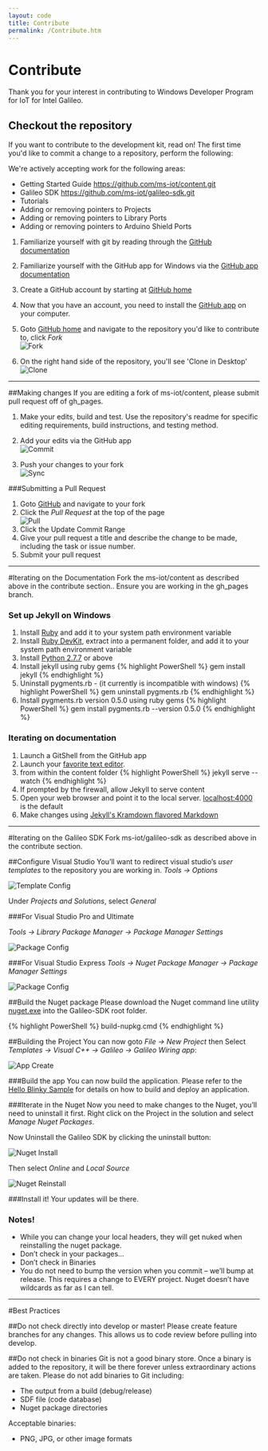 ```yaml
---
layout: code
title: Contribute
permalink: /Contribute.htm
---
```


# Contribute
Thank you for your interest in contributing to Windows Developer Program for IoT for Intel Galileo.
## Checkout the repository
If you want to contribute to the development kit, read on!
The first time you'd like to commit a change to a repository, perform the following:

We're actively accepting work for the following areas:

* Getting Started Guide https://github.com/ms-iot/content.git
* Galileo SDK https://github.com/ms-iot/galileo-sdk.git
* Tutorials
* Adding or removing pointers to Projects
* Adding or removing pointers to Library Ports
* Adding or removing pointers to Arduino Shield Ports


1. Familiarize yourself with git by reading through the [GitHub documentation](https://help.github.com/ "GitHub help")
1. Familiarize yourself with the GitHub app for Windows via the [GitHub app documentation](https://help.github.com/categories/58/articles)
1. Create a GitHub account by starting at [GitHub home](https://github.com/)
1. Now that you have an account, you need to install the [GitHub app](https://windows.github.com/) on your computer.
1. Goto [GitHub home](https://github.com/) and navigate to the repository you'd like to contribute to, click *Fork*  
  ![Fork](images/GitHubFork.png)

1. On the right hand side of the repository, you'll see 'Clone in Desktop'  
  ![Clone](images/GitHubClone.png)   

___

##Making changes
If you are editing a fork of ms-iot/content, please submit pull request off of gh_pages.

1. Make your edits, build and test. Use the repository's readme for specific editing requirements, build instructions, and testing method.
1. Add your edits via the GitHub app  
  ![Commit](images/GitHubCommit.png) 

1. Push your changes to your fork  
  ![Sync](images/GitHubSync.png) 

###Submitting a Pull Request
1. Goto [GitHub](GitHub.com) and navigate to your fork
1. Click the *Pull Request* at the top of the page  
  ![Pull](images/GitHubPullRequest.png)
1. Click the Update Commit Range
1. Give your pull request a title and describe the change to be made, including the task or issue number.
1. Submit your pull request

___

#Iterating on the Documentation
Fork the ms-iot/content as described above in the contribute section.. Ensure you are working in the gh_pages branch.

### Set up Jekyll on Windows
1. Install [Ruby](http://rubyinstaller.org/downloads/) and add it to your system path environment variable
1.   Install [Ruby DevKit](http://rubyinstaller.org/downloads/), extract into a permanent folder, and add it to your system path environment variable
1. Install [Python 2.7.7](https://www.python.org/downloads/) or above
1. Install jekyll using ruby gems
{% highlight PowerShell %}
gem install jekyll
{% endhighlight %}
1. Uninstall pygments.rb - (it currently is incompatible with windows)
{% highlight PowerShell %}
gem uninstall pygments.rb
{% endhighlight %}
1. Install pygments.rb version 0.5.0 using ruby gems
{% highlight PowerShell %}
gem install pygments.rb --version 0.5.0
{% endhighlight %}

### Iterating on documentation
1. Launch a GitShell from the GitHub app
1. Launch your [favorite text editor](http://www.sublimetext.com/).
1. from within the content folder
{% highlight PowerShell %}
jekyll serve --watch
{% endhighlight %}
1. If prompted by the firewall, allow Jekyll to serve content
1. Open your web browser and point it to the local server. [localhost:4000](localhost:4000) is the default
1. Make changes using [Jekyll's Kramdown flavored Markdown](http://jekyllrb.com/docs/home/)


___

#Iterating on the Galileo SDK
Fork  ms-iot/galileo-sdk as described above in the contribute section.

##Configure Visual Studio
You’ll want to redirect visual studio’s *user templates* to the repository you are working in.
*Tools -> Options*

![Template Config](images/Nuget_TemplateConfig.png)

Under *Projects and Solutions*, select *General*

###For Visual Studio Pro and Ultimate

*Tools -> Library Package Manager -> Package Manager Settings*

![Package Config](images/Nuget_PackageSourceConfig_VSU2013.png)

###For Visual Studio Express
*Tools -> Nuget Package Manager -> Package Manager Settings*

![Package Config](images/Nuget_PackageSourceConfig_VSE2013.png)

##Build the Nuget package
Please download the Nuget command line utility [nuget.exe](http://nuget.org/nuget.exe) into the Galileo-SDK root folder.

{% highlight PowerShell %}
build-nupkg.cmd
{% endhighlight %}

##Building the Project
You can now goto *File -> New Project* then Select *Templates -> Visual C++ -> Galileo -> Galileo Wiring app*:

![App Create](images/Nuget_AppCreate.png)

###Build the app
You can now build the application. Please refer to the [Hello Blinky Sample](HelloBlinky.htm) for details on how to build and deploy an application.

###Iterate in the Nuget
Now you need to make changes to the Nuget, you’ll need to uninstall it first. Right click on the Project in the solution and select *Manage Nuget Packages*.

Now Uninstall the Galileo SDK by clicking the uninstall button:

![Nuget Install](images/Nuget_Install.png)

Then select *Online* and *Local Source*

![Nuget Reinstall](images/Nuget_ReInstall.png)

###Install it!
Your updates will be there.


### Notes!
* While you can change your local headers, they will get nuked when reinstalling the nuget package.
* Don’t check in your packages...
* Don’t check in Binaries
* You do not need to bump the version when you commit – we’ll bump at release. This requires a change to EVERY project. Nuget doesn’t have wildcards as far as I can tell.

___

#Best Practices

##Do not check directly into develop or master!
Please create feature branches for any changes. This allows us to code review before pulling into develop.

##Do not check in binaries
Git is not a good binary store. Once a binary is added to the repository, it will be there forever unless extraordinary actions are taken.
Please do not add binaries to Git including:
* The output from a build (debug/release)
* SDF file (code database)
* Nuget package directories

Acceptable binaries:
* PNG, JPG, or other image formats


